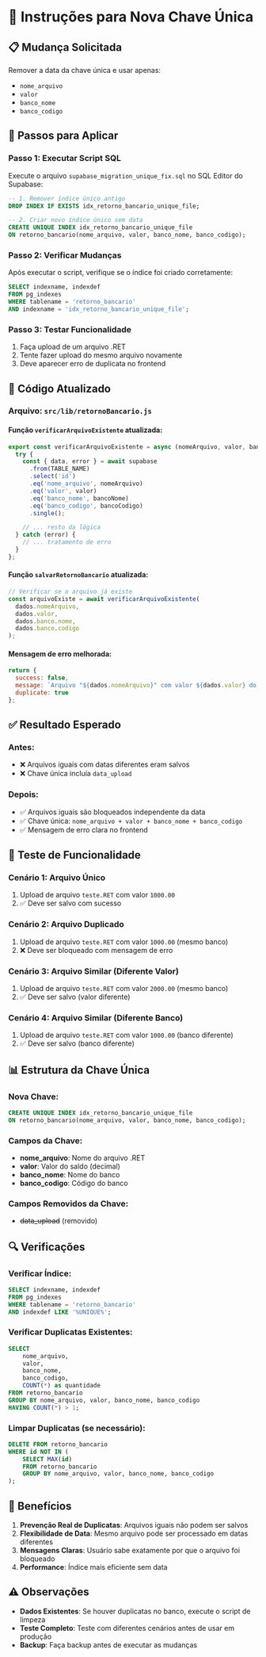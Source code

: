 # 🔧 Instruções para Nova Chave Única

## 📋 Mudança Solicitada

Remover a data da chave única e usar apenas:
- `nome_arquivo`
- `valor` 
- `banco_nome`
- `banco_codigo`

## 🚀 Passos para Aplicar

### **Passo 1: Executar Script SQL**
Execute o arquivo `supabase_migration_unique_fix.sql` no SQL Editor do Supabase:

```sql
-- 1. Remover índice único antigo
DROP INDEX IF EXISTS idx_retorno_bancario_unique_file;

-- 2. Criar novo índice único sem data
CREATE UNIQUE INDEX idx_retorno_bancario_unique_file 
ON retorno_bancario(nome_arquivo, valor, banco_nome, banco_codigo);
```

### **Passo 2: Verificar Mudanças**
Após executar o script, verifique se o índice foi criado corretamente:

```sql
SELECT indexname, indexdef 
FROM pg_indexes 
WHERE tablename = 'retorno_bancario' 
AND indexname = 'idx_retorno_bancario_unique_file';
```

### **Passo 3: Testar Funcionalidade**
1. Faça upload de um arquivo .RET
2. Tente fazer upload do mesmo arquivo novamente
3. Deve aparecer erro de duplicata no frontend

## 🔄 Código Atualizado

### **Arquivo: `src/lib/retornoBancario.js`**

#### **Função `verificarArquivoExistente` atualizada:**
```javascript
export const verificarArquivoExistente = async (nomeArquivo, valor, bancoNome, bancoCodigo) => {
  try {
    const { data, error } = await supabase
      .from(TABLE_NAME)
      .select('id')
      .eq('nome_arquivo', nomeArquivo)
      .eq('valor', valor)
      .eq('banco_nome', bancoNome)
      .eq('banco_codigo', bancoCodigo)
      .single();

    // ... resto da lógica
  } catch (error) {
    // ... tratamento de erro
  }
};
```

#### **Função `salvarRetornoBancario` atualizada:**
```javascript
// Verificar se o arquivo já existe
const arquivoExiste = await verificarArquivoExistente(
  dados.nomeArquivo,
  dados.valor,
  dados.banco.nome,
  dados.banco.codigo
);
```

#### **Mensagem de erro melhorada:**
```javascript
return {
  success: false,
  message: `Arquivo "${dados.nomeArquivo}" com valor ${dados.valor} do banco ${dados.banco.nome} já foi processado anteriormente`,
  duplicate: true
};
```

## ✅ Resultado Esperado

### **Antes:**
- ❌ Arquivos iguais com datas diferentes eram salvos
- ❌ Chave única incluía `data_upload`

### **Depois:**
- ✅ Arquivos iguais são bloqueados independente da data
- ✅ Chave única: `nome_arquivo + valor + banco_nome + banco_codigo`
- ✅ Mensagem de erro clara no frontend

## 🧪 Teste de Funcionalidade

### **Cenário 1: Arquivo Único**
1. Upload de arquivo `teste.RET` com valor `1000.00`
2. ✅ Deve ser salvo com sucesso

### **Cenário 2: Arquivo Duplicado**
1. Upload de arquivo `teste.RET` com valor `1000.00` (mesmo banco)
2. ❌ Deve ser bloqueado com mensagem de erro

### **Cenário 3: Arquivo Similar (Diferente Valor)**
1. Upload de arquivo `teste.RET` com valor `2000.00` (mesmo banco)
2. ✅ Deve ser salvo (valor diferente)

### **Cenário 4: Arquivo Similar (Diferente Banco)**
1. Upload de arquivo `teste.RET` com valor `1000.00` (banco diferente)
2. ✅ Deve ser salvo (banco diferente)

## 📊 Estrutura da Chave Única

### **Nova Chave:**
```sql
CREATE UNIQUE INDEX idx_retorno_bancario_unique_file 
ON retorno_bancario(nome_arquivo, valor, banco_nome, banco_codigo);
```

### **Campos da Chave:**
- **nome_arquivo**: Nome do arquivo .RET
- **valor**: Valor do saldo (decimal)
- **banco_nome**: Nome do banco
- **banco_codigo**: Código do banco

### **Campos Removidos da Chave:**
- ~~data_upload~~ (removido)

## 🔍 Verificações

### **Verificar Índice:**
```sql
SELECT indexname, indexdef 
FROM pg_indexes 
WHERE tablename = 'retorno_bancario' 
AND indexdef LIKE '%UNIQUE%';
```

### **Verificar Duplicatas Existentes:**
```sql
SELECT 
    nome_arquivo, 
    valor, 
    banco_nome, 
    banco_codigo,
    COUNT(*) as quantidade
FROM retorno_bancario 
GROUP BY nome_arquivo, valor, banco_nome, banco_codigo
HAVING COUNT(*) > 1;
```

### **Limpar Duplicatas (se necessário):**
```sql
DELETE FROM retorno_bancario 
WHERE id NOT IN (
    SELECT MAX(id) 
    FROM retorno_bancario 
    GROUP BY nome_arquivo, valor, banco_nome, banco_codigo
);
```

## 🎯 Benefícios

1. **Prevenção Real de Duplicatas**: Arquivos iguais não podem ser salvos
2. **Flexibilidade de Data**: Mesmo arquivo pode ser processado em datas diferentes
3. **Mensagens Claras**: Usuário sabe exatamente por que o arquivo foi bloqueado
4. **Performance**: Índice mais eficiente sem data

## ⚠️ Observações

- **Dados Existentes**: Se houver duplicatas no banco, execute o script de limpeza
- **Teste Completo**: Teste com diferentes cenários antes de usar em produção
- **Backup**: Faça backup antes de executar as mudanças
